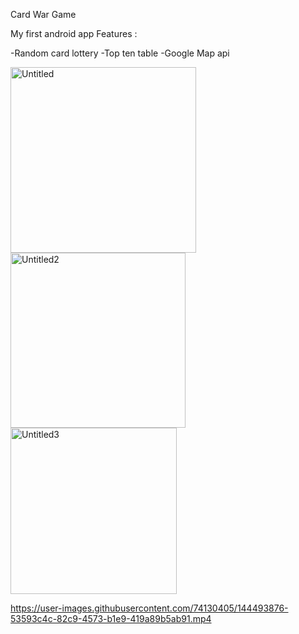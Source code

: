 Card War Game 
 
 My first android app 
 Features :
 
-Random card lottery 
-Top ten table
-Google Map api 

<img width="297" alt="Untitled" src="https://user-images.githubusercontent.com/74130405/144493361-523b649f-8a53-4914-aa3b-b232a57c7c58.png"><img width="280" alt="Untitled2" src="https://user-images.githubusercontent.com/74130405/144493368-56c80771-e1ea-4ffd-8133-81a3ee1561c9.png"><img width="266" alt="Untitled3" src="https://user-images.githubusercontent.com/74130405/144493379-ebbf00a9-583c-482c-bdf3-930183792039.png">


https://user-images.githubusercontent.com/74130405/144493876-53593c4c-82c9-4573-b1e9-419a89b5ab91.mp4

